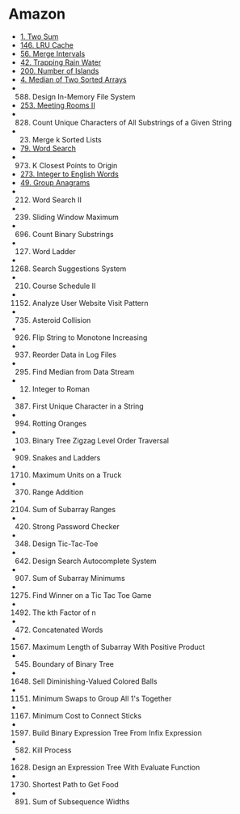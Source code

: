 # Amazon

- [1. Two Sum](/leetcode/1.md)
- [146. LRU Cache](/leetcode/146.md)
- [56. Merge Intervals](/leetcode/56.md)
- [42. Trapping Rain Water](/leetcode/42.md)
- [200. Number of Islands](/leetcode/200.md)
- [4. Median of Two Sorted Arrays](/leetcode/4.md)
- 588. Design In-Memory File System
- [253. Meeting Rooms II](/leetcode/253.md)
- 828. Count Unique Characters of All Substrings of a Given String
- 23. Merge k Sorted Lists
- [79. Word Search](/leetcode/79.md)
- 973. K Closest Points to Origin
- [273. Integer to English Words](/leetcode/273.md)
- [49. Group Anagrams](/leetcode/49.md)
- 212. Word Search II
- 239. Sliding Window Maximum
- 696. Count Binary Substrings
- 127. Word Ladder
- 1268. Search Suggestions System
- 210. Course Schedule II
- 1152. Analyze User Website Visit Pattern
- 735. Asteroid Collision
- 926. Flip String to Monotone Increasing
- 937. Reorder Data in Log Files
- 295. Find Median from Data Stream
- 12. Integer to Roman
- 387. First Unique Character in a String
- 994. Rotting Oranges
- 103. Binary Tree Zigzag Level Order Traversal
- 909. Snakes and Ladders
- 1710. Maximum Units on a Truck
- 370. Range Addition
- 2104. Sum of Subarray Ranges
- 420. Strong Password Checker
- 348. Design Tic-Tac-Toe
- 642. Design Search Autocomplete System
- 907. Sum of Subarray Minimums
- 1275. Find Winner on a Tic Tac Toe Game
- 1492. The kth Factor of n
- 472. Concatenated Words
- 1567. Maximum Length of Subarray With Positive Product
- 545. Boundary of Binary Tree
- 1648. Sell Diminishing-Valued Colored Balls
- 1151. Minimum Swaps to Group All 1's Together
- 1167. Minimum Cost to Connect Sticks
- 1597. Build Binary Expression Tree From Infix Expression
- 582. Kill Process
- 1628. Design an Expression Tree With Evaluate Function
- 1730. Shortest Path to Get Food
- 891. Sum of Subsequence Widths